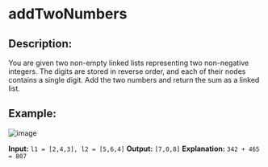 # addTwoNumbers
## Description:
You are given two non-empty linked lists representing two non-negative integers. The digits are stored in reverse order, and each of their nodes contains a single digit. Add the two numbers and return the sum as a linked list.

## Example:
![image](https://user-images.githubusercontent.com/67570025/186285316-49e4dab7-3830-4639-aeab-960424fec9a9.png)


**Input:** `l1 = [2,4,3], l2 = [5,6,4]`
**Output:** `[7,0,8]`
**Explanation:** `342 + 465 = 807`

